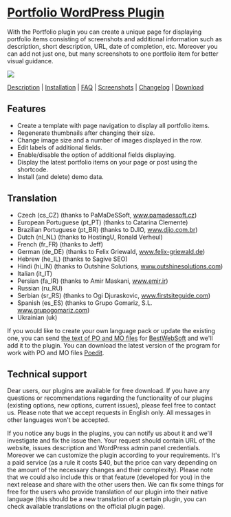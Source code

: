 <a href="http://bestwebsoft.com/products/portfolio/" target=_blank>Portfolio WordPress Plugin</a>
========================

With the Portfolio plugin you can create a unique page for displaying portfolio items consisting of screenshots and additional information such as description, short description, URL, date of completion, etc.
Moreover you can add not just one, but many screenshots to one portfolio item for better visual guidance.

<img src="http://bestwebsoft.com/wp-content/uploads/2014/09/portfolio-banner-website.jpg" />

<a href="http://bestwebsoft.com/products/portfolio/description/" target=_blank>Description</a> | 
<a href="http://bestwebsoft.com/products/portfolio/installation/" target=_blank>Installation</a> | 
<a href="http://bestwebsoft.com/products/portfolio/faq/" target=_blank>FAQ</a> | 
<a href="http://bestwebsoft.com/products/portfolio/screenshots/" target=_blank>Screenshots</a> | 
<a href="http://bestwebsoft.com/products/portfolio/changelog/" target=_blank>Changelog</a> | 
<a href="http://bestwebsoft.com/products/portfolio/download/" target=_blank>Download</a>


Features
-----------------------------
* Create a template with page navigation to display all portfolio items.
* Regenerate thumbnails after changing their size.
* Change image size and a number of images displayed in the row.
* Edit labels of additional fields.
* Enable/disable the option of additional fields displaying.
* Display the latest portfolio items on your page or post using the shortcode.
* Install (and delete) demo data.


Translation
-----------------------------
* Czech (cs_CZ) (thanks to PaMaDeSSoft, www.pamadessoft.cz)
* European Portuguese (pt_PT) (thanks to Catarina Clemente)
* Brazilian Portuguese (pt_BR) (thanks to DJIO, www.djio.com.br)
* Dutch (nl_NL) (thanks to HostingU, Ronald Verheul)
* French (fr_FR) (thanks to Jeff)
* German (de_DE) (thanks to Felix Griewald, www.felix-griewald.de)
* Hebrew (he_IL) (thanks to Sagive SEO)
* Hindi (hi_IN) (thanks to Outshine Solutions, www.outshinesolutions.com)
* Italian (it_IT)
* Persian (fa_IR) (thanks to Amir Maskani, www.emir.ir)
* Russian (ru_RU)
* Serbian (sr_RS) (thanks to Ogi Djuraskovic, www.firstsiteguide.com)
* Spanish (es_ES) (thanks to Grupo Gomariz, S.L. www.grupogomariz.com)
* Ukrainian (uk)

If you would like to create your own language pack or update the existing one, you can send <a href="http://codex.wordpress.org/Translating_WordPress" target="_blank">the text of PO and MO files</a> for <a href="http://support.bestwebsoft.com" target="_blank">BestWebSoft</a> and we'll add it to the plugin. You can download the latest version of the program for work with PO and MO files <a href="http://www.poedit.net/download.php" target="_blank">Poedit</a>.


Technical support
-----------------------------
Dear users, our plugins are available for free download. If you have any questions or recommendations regarding the functionality of our plugins (existing options, new options, current issues), please feel free to contact us. Please note that we accept requests in English only. All messages in other languages won't be accepted.

If you notice any bugs in the plugins, you can notify us about it and we'll investigate and fix the issue then. Your request should contain URL of the website, issues description and WordPress admin panel credentials.
Moreover we can customize the plugin according to your requirements. It's a paid service (as a rule it costs $40, but the price can vary depending on the amount of the necessary changes and their complexity). Please note that we could also include this or that feature (developed for you) in the next release and share with the other users then.
We can fix some things for free for the users who provide translation of our plugin into their native language (this should be a new translation of a certain plugin, you can check available translations on the official plugin page).